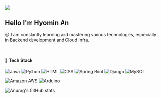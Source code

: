 <img src="https://capsule-render.vercel.app/api?type=waving&color=FFE5CC&height=300&section=header&text=Welcome&fontSize=90&fontColor=ffffff&animation=fadeIn" />

  ## Hello I'm Hyomin An
  
  😃
  I am constantly learning and mastering various technologies, especially in Backend development and Cloud Infra.
  
  &nbsp;
  
  #### 🚀 Tech Stack
  ![Java](https://img.shields.io/badge/Java-ED8B00?style=for-the-badge&logo=openjdk&logoColor=white)
  ![Python](https://img.shields.io/badge/Python-14354C?style=for-the-badge&logo=python&logoColor=white)
  ![HTML](https://img.shields.io/badge/HTML-239120?style=for-the-badge&logo=html5&logoColor=white)
  ![CSS](https://img.shields.io/badge/CSS-239120?&style=for-the-badge&logo=css3&logoColor=white)
  ![Spring Boot](https://img.shields.io/badge/Spring_Boot-6DB33F?style=for-the-badge&logo=spring&logoColor=white)
  ![Django](https://img.shields.io/badge/Django-092E20?style=for-the-badge&logo=django&logoColor=white)
  ![MySQL](https://img.shields.io/badge/MySQL-00000F?style=for-the-badge&logo=mysql&logoColor=white)

  ![Amazon AWS](https://img.shields.io/badge/Amazon_AWS-FF9900?style=for-the-badge&logo=amazonaws&logoColor=white)
  ![Arduino](https://img.shields.io/badge/Arduino-00979D?style=for-the-badge&logo=Arduino&logoColor=white)


![Anurag's GitHub stats](https://github-readme-stats.vercel.app/api?username=HyominAn0401&show_icons=true&theme=radical)

